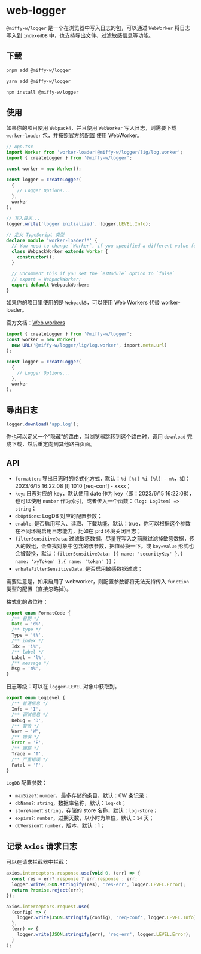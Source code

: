 # web-logger

`@miffy-w/logger` 是一个在浏览器中写入日志的包，可以通过 `WebWorker` 将日志写入到 `indexedDB` 中，也支持导出文件、过滤敏感信息等功能。

## 下载

```bash
pnpm add @miffy-w/logger
```

```bash
yarn add @miffy-w/logger
```

```bash
npm install @miffy-w/logger
```

## 使用

如果你的项目使用 `Webpack4`，并且使用 `WebWorker` 写入日志，则需要下载 `worker-loader` 包，并按照[官方的配置](https://github.com/webpack-contrib/worker-loader) 使用 WebWorker。

```ts
// App.tsx
import Worker from 'worker-loader!@miffy-w/logger/lig/log.worker';
import { createLogger } from '@miffy-w/logger';

const worker = new Worker();

const logger = createLogger(
  {
    // Logger Options...
  },
  worker
);

// 写入日志...
logger.write('logger initialized', logger.LEVEL.Info);

// 定义 TypeScript 类型
declare module 'worker-loader!*' {
  // You need to change `Worker`, if you specified a different value for the `workerType` option
  class WebpackWorker extends Worker {
    constructor();
  }

  // Uncomment this if you set the `esModule` option to `false`
  // export = WebpackWorker;
  export default WebpackWorker;
}
```

如果你的项目里使用的是 `Webpack5`，可以使用 Web Workers 代替 worker-loader。

官方文档：[Web workers](https://www.webpackjs.com/guides/web-workers/#root)

```ts
import { createLogger } from '@miffy-w/logger';
const worker = new Worker(
  new URL('@miffy-w/logger/lig/log.worker', import.meta.url)
);

const logger = createLogger(
  {
    // Logger Options...
  },
  worker
);
```

## 导出日志

```ts
logger.download('app.log');
```

你也可以定义一个“隐藏”的路由，当浏览器跳转到这个路由时，调用 `download` 完成下载，然后重定向到其他路由页面。

## API

- `formatter`: 导出日志时的格式化方式，默认：`%d [%t] %i [%l] - m%`，如：2023/6/15 16:22:08 [I] 1010 [req-conf] - xxxx；
- `key`: 日志对应的 key，默认使用 date 作为 key（即：2023/6/15 16:22:08），也可以使用 `number` 作为索引，或者传入一个函数：`(log: LogItem) => string`；
- `dbOptions`: LogDB 对应的配置参数；
- `enable`: 是否启用写入、读取、下载功能，默认：true，你可以根据这个参数在不同环境启用日志能力，比如在 prd 环境关闭日志；
- `filterSensitiveData`: 过滤敏感数据，尽量在写入之前就过滤掉敏感数据，传入的数组，会查找对象中包含的该参数，把值替换一下。或 `key=value` 形式也会被替换，默认：`filterSensitiveData: [{ name: 'securityKey' },{ name: 'xyToken' },{ name: 'token' }]`；
- `enbaleFilterSensitiveData`: 是否启用敏感数据过滤；

需要注意是，如果启用了 webworker，则配置参数都将无法支持传入 `function` 类型的配置（直接忽略掉）。

格式化的占位符：

```ts
export enum FormatCode {
  /** 日期 */
  Date = 'd%',
  /** type */
  Type = 't%',
  /** index */
  Idx = 'i%',
  /** label */
  Label = 'l%',
  /** message */
  Msg = 'm%',
}
```

日志等级：可以在 `logger.LEVEL` 对象中获取到。

```ts
export enum LogLevel {
  /** 普通信息 */
  Info = 'I',
  /** 调试信息 */
  Debug = 'D',
  /** 警告 */
  Warn = 'W',
  /** 错误 */
  Error = 'E',
  /** 跟踪 */
  Trace = 'T',
  /** 严重错误 */
  Fatal = 'F',
}
```

`LogDB` 配置参数：

- `maxSize?`: `number`，最多存储的条目，默认：6W 条记录；
- `dbName?`: `string`，数据库名称，默认：`log-db`；
- `storeName?`: `string`，存储的 store 名称，默认：`log-store`；
- `expire?`: `number`，过期天数，以小时为单位，默认：`14` 天；
- `dbVersion?`: `number`，版本，默认：1；

## 记录 `Axios` 请求日志

可以在请求拦截器中拦截：

```ts
axios.interceptors.response.use(void 0, (err) => {
  const res = err?.response ? err.response : err;
  logger.write(JSON.stringify(res), 'res-err', logger.LEVEL.Error);
  return Promise.reject(err);
});

axios.interceptors.request.use(
  (config) => {
    logger.write(JSON.stringify(config), 'req-conf', logger.LEVEL.Info);
  },
  (err) => {
    logger.write(JSON.stringify(err), 'req-err', logger.LEVEL.Error);
  }
);
```
